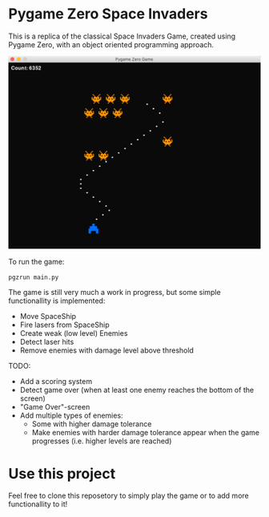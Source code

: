 # Pygame Zero Space Invaders 

This is a replica of the classical Space Invaders Game, created using Pygame Zero, with an object oriented programming approach.

![Demo Image](demo_image.png)

To run the game:
```
pgzrun main.py  
```

The game is still very much a work in progress, but some simple functionallity is implemented:

- Move SpaceShip
- Fire lasers from SpaceShip
- Create weak (low level) Enemies
- Detect laser hits
- Remove enemies with damage level above threshold 

TODO:
- Add a scoring system 
- Detect game over (when at least one enemy reaches the bottom of the screen)
- "Game Over"-screen 
- Add multiple types of enemies:
	- Some with higher damage tolerance 
	- Make enemies with harder damage tolerance appear when the game progresses (i.e. higher levels are reached)




# Use this project 
Feel free to clone this reposetory to simply play the game or to add more functionallity to it! 






